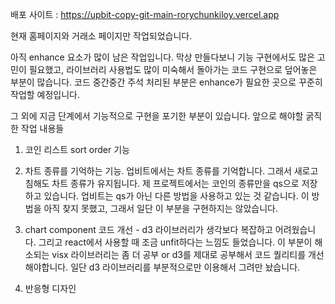 배포 사이트 : https://upbit-copy-git-main-rorychunkiloy.vercel.app

현재 홈페이지와 거래소 페이지만 작업되었습니다.

아직 enhance 요소가 많이 남은 작업입니다. 막상 만들다보니 기능 구현에서도 많은 고민이 필요했고, 라이브러리 사용법도 많이 미숙해서 돌아가는 코드 구현으로 덮어놓은 부분이 많습니다. 코드 중간중간 주석 처리된 부분은 enhance가 필요한 곳으로 꾸준히 작업할 예정입니다.

그 외에 지금 단계에서 기능적으로 구현을 포기한 부분이 있습니다. 앞으로 해야할 굵직한 작업 내용들

1. 코인 리스트 sort order 기능

2. 차트 종류를 기억하는 기능. 업비트에서는 차트 종류를 기억합니다. 그래서 새로고침해도 차트 종류가 유지됩니다. 제 프로젝트에서는 코인의 종류만을 qs으로 저장하고 있습니다. 업비트는 qs가 아닌 다른 방법을 사용하고 있는 것 같습니다. 이 방법을 아직 찾지 못했고, 그래서 일단 이 부분을 구현하지는 않았습니다. 

3. chart component 코드 개선 - d3 라이브러리가 생각보다 복잡하고 어려웠습니다. 그리고 react에서 사용할 때 조금 unfit하다는 느낌도 들었습니다. 이 부분이 해소되는 visx 라이브러리는 좀 더 공부 or d3를 제대로 공부해서 코드 퀄리티를 개선해야합니다. 일단 d3 라이브러리를 부분적으로만 이용해서 그려만 놨습니다. 

4. 반응형 디자인